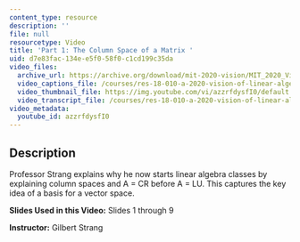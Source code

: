 ```yaml
---
content_type: resource
description: ''
file: null
resourcetype: Video
title: 'Part 1: The Column Space of a Matrix '
uid: d7e83fac-134e-e5f0-58f0-c1cd199c35da
video_files:
  archive_url: https://archive.org/download/mit-2020-vision/MIT_2020_Vision_Part_1_300k.mp4
  video_captions_file: /courses/res-18-010-a-2020-vision-of-linear-algebra-spring-2020/a5df6000d5c65609952afc61bd169d39_azzrfdysfI0.vtt
  video_thumbnail_file: https://img.youtube.com/vi/azzrfdysfI0/default.jpg
  video_transcript_file: /courses/res-18-010-a-2020-vision-of-linear-algebra-spring-2020/afb8c9a0e5f28ca60d2475ea3710292b_azzrfdysfI0.pdf
video_metadata:
  youtube_id: azzrfdysfI0
---
```


Description
-----------

Professor Strang explains why he now starts linear algebra classes by explaining column spaces and A = CR before A = LU. This captures the key idea of a basis for a vector space.

**Slides Used in this Video:** Slides 1 through 9

**Instructor:** Gilbert Strang